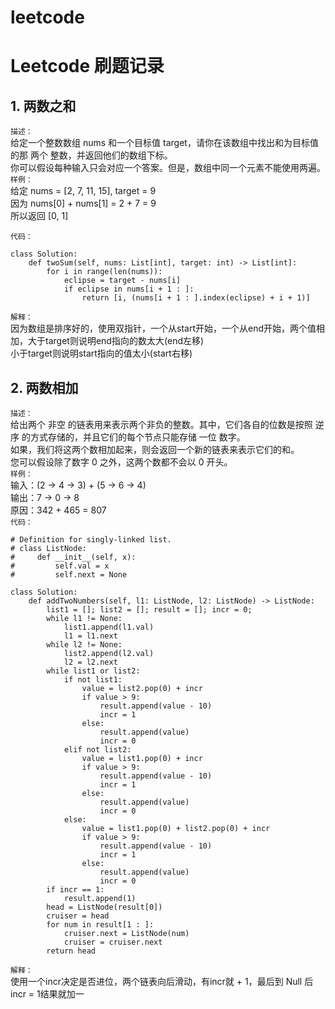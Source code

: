 # leetcode
Leetcode 刷题记录
================
## 1. 两数之和
`描述：`<br>
给定一个整数数组 nums 和一个目标值 target，请你在该数组中找出和为目标值的那 两个 整数，并返回他们的数组下标。<br>
你可以假设每种输入只会对应一个答案。但是，数组中同一个元素不能使用两遍。<br>
`样例：`<br>
给定 nums = [2, 7, 11, 15], target = 9<br>
因为 nums[0] + nums[1] = 2 + 7 = 9 <br>
所以返回 [0, 1]

`代码：`<br>
```
class Solution:
    def twoSum(self, nums: List[int], target: int) -> List[int]:
        for i in range(len(nums)):
            eclipse = target - nums[i]
            if eclipse in nums[i + 1 : ]:
                return [i, (nums[i + 1 : ].index(eclipse) + i + 1)]
```
`解释：`<br>
因为数组是排序好的，使用双指针，一个从start开始，一个从end开始，两个值相加，大于target则说明end指向的数太大(end左移)<br>
小于target则说明start指向的值太小(start右移)<br>

## 2. 两数相加
`描述：`<br>
给出两个 非空 的链表用来表示两个非负的整数。其中，它们各自的位数是按照 逆序 的方式存储的，并且它们的每个节点只能存储 一位 数字。<br>
如果，我们将这两个数相加起来，则会返回一个新的链表来表示它们的和。<br>
您可以假设除了数字 0 之外，这两个数都不会以 0 开头。<br>
`样例：`<br>
输入：(2 -> 4 -> 3) + (5 -> 6 -> 4)<br>
输出：7 -> 0 -> 8<br>
原因：342 + 465 = 807<br>
`代码：`<br>
```
# Definition for singly-linked list.
# class ListNode:
#     def __init__(self, x):
#         self.val = x
#         self.next = None

class Solution:
    def addTwoNumbers(self, l1: ListNode, l2: ListNode) -> ListNode:
        list1 = []; list2 = []; result = []; incr = 0;
        while l1 != None:
            list1.append(l1.val)
            l1 = l1.next
        while l2 != None:
            list2.append(l2.val)
            l2 = l2.next
        while list1 or list2:
            if not list1:
                value = list2.pop(0) + incr
                if value > 9:
                    result.append(value - 10)
                    incr = 1
                else:
                    result.append(value)
                    incr = 0
            elif not list2:
                value = list1.pop(0) + incr
                if value > 9:
                    result.append(value - 10)
                    incr = 1
                else:
                    result.append(value)
                    incr = 0
            else:
                value = list1.pop(0) + list2.pop(0) + incr
                if value > 9:
                    result.append(value - 10)
                    incr = 1
                else:
                    result.append(value)
                    incr = 0
        if incr == 1:
            result.append(1)
        head = ListNode(result[0])
        cruiser = head
        for num in result[1 : ]:
            cruiser.next = ListNode(num)
            cruiser = cruiser.next
        return head
```
`解释：`<br>
使用一个incr决定是否进位，两个链表向后滑动，有incr就 + 1，最后到 Null 后incr = 1结果就加一<br>
